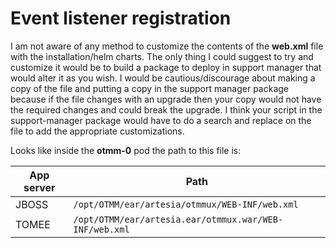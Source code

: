 # Event listener registration

I am not aware of any method to customize the contents of the **web.xml** file with the installation/helm charts.  The only thing I could suggest to try and customize it would be to build a package to deploy in support manager that would alter it as you wish.  I would be cautious/discourage about making a copy of the file and putting a copy in the support manager package because if the file changes with an upgrade then your copy would not have the required changes and could break the upgrade. I think your script in the support-manager package would have to do a search and replace on the file to add the appropriate customizations.

Looks like inside the **otmm-0** pod the path to this file is: 

| App server | Path                                            |
|------------|-------------------------------------------------|
| JBOSS      | `/opt/OTMM/ear/artesia/otmmux/WEB-INF/web.xml`        |
| TOMEE      | `/opt/OTMM/ear/artesia.ear/otmmux.war/WEB-INF/web.xml` |
